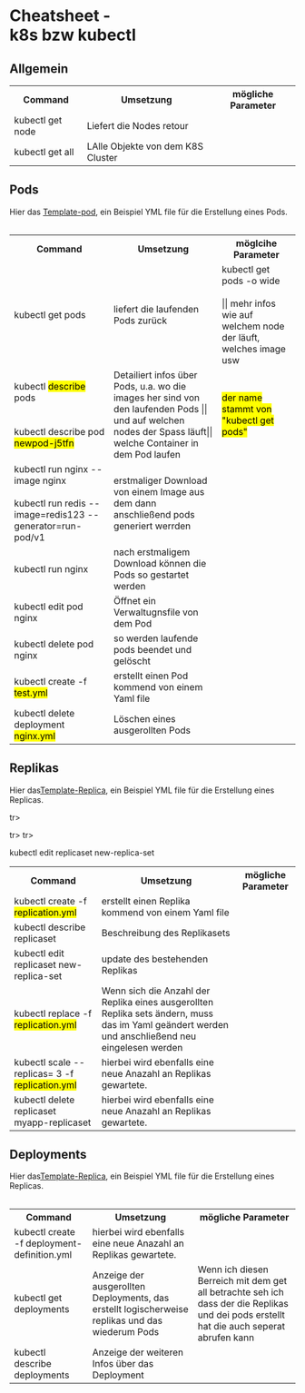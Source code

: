 # Cheatsheet - <br>k8s bzw kubectl

## Allgemein
<table style="width:100%">
  <tr>
    <th>Command</th>
    <th>Umsetzung</th>
    <th> mögliche Parameter</th>
  </tr>
  <tr>
    <td>kubectl get node</td>
    <td>Liefert die Nodes retour</td>
    <td></td>
  </tr>
  <tr>
    <td>kubectl get all</td>
    <td>LAlle Objekte von dem K8S Cluster</td>
    <td></td>
  </tr>
<table>

## Pods
Hier das <a href="./TemplatePod.yml">Template-pod</a>, ein Beispiel YML file für die Erstellung eines Pods.
 <table style="width:100%">
  <tr>
    <th>Command</th>
    <th>Umsetzung</th>
    <th> möglcihe Parameter</th>
  </tr>
  <tr>
    <td>kubectl get pods</td>
    <td>liefert die laufenden Pods zurück</td>
    <td>kubectl get pods -o wide <br><br>|| mehr infos wie auf welchem node der läuft, welches image usw</td>
  </tr>
   <tr>
    <td>kubectl <mark>describe</mark> pods<br><br><br>
    kubectl describe pod <mark>newpod-j5tfn</mark>
    </td>
    <td>Detailiert infos über Pods, u.a. wo die images her sind von den laufenden Pods || <br>
    und auf welchen nodes der Spass läuft|| <br>
    welche Container in dem Pod laufen</td>
    <td><mark>der name stammt von "kubectl get pods"</mark></td>
  </tr>

  <tr>
    <td>kubectl run nginx --image nginx<br><br>
   kubectl run redis --image=redis123 --generator=run-pod/v1</td>
    <td>erstmaliger Download von einem Image aus dem dann anschließend pods generiert werrden</td>
    <td></td>
  </tr>
  <tr>
    <td>kubectl run nginx</td>
    <td>nach erstmaligem Download können die Pods so gestartet werden</td>
    <td></td>
  </tr>
  <tr>
    <td>kubectl edit pod nginx</td>
    <td>Öffnet ein Verwaltugnsfile von dem Pod</td>
    <td></td>
  </tr>

  <tr>
    <td>kubectl delete pod nginx</td>
    <td>so werden laufende pods beendet und gelöscht</td>
    <td></td>
  </tr>
  <tr>
    <td> kubectl create -f <mark>test.yml <mark></td>
    <td>erstellt einen Pod kommend von einem Yaml file</td>
    <td></td>
  </tr>
  <tr>
    <td> kubectl delete deployment <mark>nginx.yml <mark></td>
    <td>Löschen eines ausgerollten Pods</td>
    <td></td>
  </tr>
</table> 


## Replikas

Hier das<a href="./TemplateReplica.yml">Template-Replica</a>, ein Beispiel YML file für die Erstellung eines Replicas.

<table style="width:100%">
  <tr>
    <th>Command</th>
    <th>Umsetzung</th>
    <th> mögliche Parameter</th>
  </tr>
  <tr>
    <td> kubectl create -f <mark>replication.yml <mark></td>
    <td>erstellt einen Replika kommend von einem Yaml file</td>
    <td></td>
  </tr>
   <tr>
    <td> kubectl describe replicaset <mark></td>
    <td>Beschreibung des Replikasets</td>
    <td></td>
  </tr>

  tr>
    <td> kubectl edit replicaset new-replica-set <mark></td>
    <td>update des bestehenden Replikas </td>
    <td></td>
  </tr>
  <tr>
    <td> kubectl replace -f <mark>replication.yml <mark></td>
    <td>Wenn sich die Anzahl der Replika eines ausgerollten Replika sets ändern, muss das im Yaml geändert werden und anschließend neu eingelesen werden</td>
    <td></td>
  </tr>
  tr>
    <td> kubectl scale --replicas= 3 -f <mark>replication.yml <mark></td>
    <td>hierbei wird ebenfalls eine neue Anazahl an Replikas gewartete. </td>
    <td></td>
  </tr>
  tr>
    <td> kubectl delete replicaset myapp-replicaset <mark></td>
    <td>hierbei wird ebenfalls eine neue Anazahl an Replikas gewartete. </td>
    <td></td>
  </tr>

  kubectl edit replicaset new-replica-set
  
<table>


## Deployments

Hier das<a href="./TemplateReplica.yml">Template-Replica</a>, ein Beispiel YML file für die Erstellung eines Replicas.

<table style="width:100%">
  <tr>
    <th>Command</th>
    <th>Umsetzung</th>
    <th>mögliche Parameter</th>
  </tr> 
  <tr>
    <td> kubectl create -f deployment-definition.yml <mark></td>
    <td>hierbei wird ebenfalls eine neue Anazahl an Replikas gewartete. </td>
    <td></td>
  </tr>
  <tr>
    <td> kubectl get deployments <mark></td>
    <td>Anzeige der ausgerollten Deployments, das erstellt logischerweise replikas und das wiederum Pods </td>
    <td>Wenn ich diesen Berreich mit dem get all betrachte seh ich dass der die Replikas und dei pods erstellt hat die auch seperat abrufen kann</td>
  </tr>
  <tr>
    <td> kubectl describe deployments <mark></td>
    <td>Anzeige der weiteren Infos über das Deployment </td>
    <td></td>
  </tr>
<table>